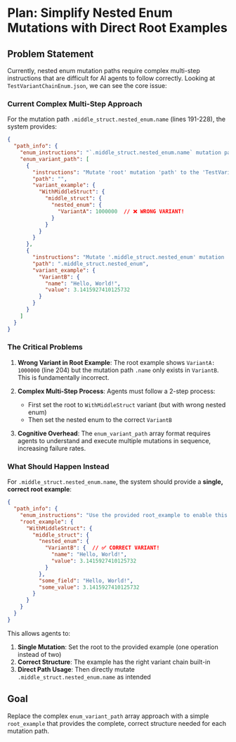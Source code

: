 # Plan: Simplify Nested Enum Mutations with Direct Root Examples

## Problem Statement

Currently, nested enum mutation paths require complex multi-step instructions that are difficult for AI agents to follow correctly. Looking at `TestVariantChainEnum.json`, we can see the core issue:

### Current Complex Multi-Step Approach

For the mutation path `.middle_struct.nested_enum.name` (lines 191-228), the system provides:

```json
{
  "path_info": {
    "enum_instructions": "`.middle_struct.nested_enum.name` mutation path requires 2 variant selections. Follow the instructions in variant_path array to set each variant in order.",
    "enum_variant_path": [
      {
        "instructions": "Mutate 'root' mutation 'path' to the 'TestVariantChainEnum::WithMiddleStruct' variant using 'variant_example'",
        "path": "",
        "variant_example": {
          "WithMiddleStruct": {
            "middle_struct": {
              "nested_enum": {
                "VariantA": 1000000  // ❌ WRONG VARIANT!
              }
            }
          }
        }
      },
      {
        "instructions": "Mutate '.middle_struct.nested_enum' mutation 'path' to the 'BottomEnum::VariantB' variant using 'variant_example'",
        "path": ".middle_struct.nested_enum",
        "variant_example": {
          "VariantB": {
            "name": "Hello, World!",
            "value": 3.1415927410125732
          }
        }
      }
    ]
  }
}
```

### The Critical Problems

1. **Wrong Variant in Root Example**: The root example shows `VariantA: 1000000` (line 204) but the mutation path `.name` only exists in `VariantB`. This is fundamentally incorrect.

2. **Complex Multi-Step Process**: Agents must follow a 2-step process:
   - First set the root to `WithMiddleStruct` variant (but with wrong nested enum)
   - Then set the nested enum to the correct `VariantB`

3. **Cognitive Overhead**: The `enum_variant_path` array format requires agents to understand and execute multiple mutations in sequence, increasing failure rates.

### What Should Happen Instead

For `.middle_struct.nested_enum.name`, the system should provide a **single, correct root example**:

```json
{
  "path_info": {
    "enum_instructions": "Use the provided root_example to enable this mutation path",
    "root_example": {
      "WithMiddleStruct": {
        "middle_struct": {
          "nested_enum": {
            "VariantB": {  // ✅ CORRECT VARIANT!
              "name": "Hello, World!",
              "value": 3.1415927410125732
            }
          },
          "some_field": "Hello, World!",
          "some_value": 3.1415927410125732
        }
      }
    }
  }
}
```

This allows agents to:
1. **Single Mutation**: Set the root to the provided example (one operation instead of two)
2. **Correct Structure**: The example has the right variant chain built-in
3. **Direct Path Usage**: Then directly mutate `.middle_struct.nested_enum.name` as intended

## Goal

Replace the complex `enum_variant_path` array approach with a simple `root_example` that provides the complete, correct structure needed for each mutation path.
